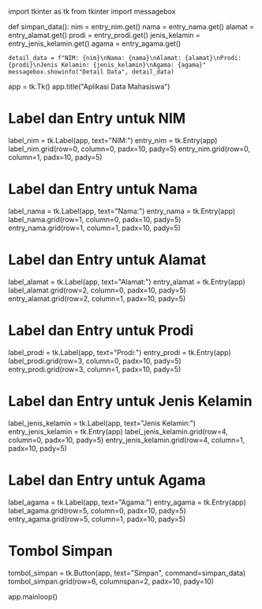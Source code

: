 import tkinter as tk
from tkinter import messagebox

def simpan_data():
    nim = entry_nim.get()
    nama = entry_nama.get()
    alamat = entry_alamat.get()
    prodi = entry_prodi.get()
    jenis_kelamin = entry_jenis_kelamin.get()
    agama = entry_agama.get()

    detail_data = f"NIM: {nim}\nNama: {nama}\nAlamat: {alamat}\nProdi: {prodi}\nJenis Kelamin: {jenis_kelamin}\nAgama: {agama}"
    messagebox.showinfo("Detail Data", detail_data)

app = tk.Tk()
app.title("Aplikasi Data Mahasiswa")

# Label dan Entry untuk NIM
label_nim = tk.Label(app, text="NIM:")
entry_nim = tk.Entry(app)
label_nim.grid(row=0, column=0, padx=10, pady=5)
entry_nim.grid(row=0, column=1, padx=10, pady=5)

# Label dan Entry untuk Nama
label_nama = tk.Label(app, text="Nama:")
entry_nama = tk.Entry(app)
label_nama.grid(row=1, column=0, padx=10, pady=5)
entry_nama.grid(row=1, column=1, padx=10, pady=5)

# Label dan Entry untuk Alamat
label_alamat = tk.Label(app, text="Alamat:")
entry_alamat = tk.Entry(app)
label_alamat.grid(row=2, column=0, padx=10, pady=5)
entry_alamat.grid(row=2, column=1, padx=10, pady=5)

# Label dan Entry untuk Prodi
label_prodi = tk.Label(app, text="Prodi:")
entry_prodi = tk.Entry(app)
label_prodi.grid(row=3, column=0, padx=10, pady=5)
entry_prodi.grid(row=3, column=1, padx=10, pady=5)

# Label dan Entry untuk Jenis Kelamin
label_jenis_kelamin = tk.Label(app, text="Jenis Kelamin:")
entry_jenis_kelamin = tk.Entry(app)
label_jenis_kelamin.grid(row=4, column=0, padx=10, pady=5)
entry_jenis_kelamin.grid(row=4, column=1, padx=10, pady=5)

# Label dan Entry untuk Agama
label_agama = tk.Label(app, text="Agama:")
entry_agama = tk.Entry(app)
label_agama.grid(row=5, column=0, padx=10, pady=5)
entry_agama.grid(row=5, column=1, padx=10, pady=5)

# Tombol Simpan
tombol_simpan = tk.Button(app, text="Simpan", command=simpan_data)
tombol_simpan.grid(row=6, columnspan=2, padx=10, pady=10)

app.mainloop()
